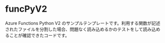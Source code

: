 # funcPyV2

Azure Functions Python V2 のサンプルテンプレートです。利用する関数が記述されたファイルを分割した場合、問題なく読み込めるかのテストをして読み込めることが確認できたコードです。
